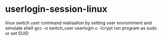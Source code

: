 # userlogin-session-linux
linux switch user command realisation by setting user enviornment and simulate shell
gcc -o switch_user userlogin.c -lcrypt
run program as sudo or set SUID
